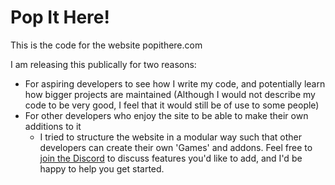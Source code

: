 # Pop It Here!

This is the code for the website popithere.com

I am releasing this publically for two reasons:

- For aspiring developers to see how I write my code, and potentially learn how bigger projects are maintained (Although I would not describe my code to be very good, I feel that it would still be of use to some people)
- For other developers who enjoy the site to be able to make their own additions to it
  - I tried to structure the website in a modular way such that other developers can create their own 'Games' and addons. Feel free to [join the Discord](https://discord.gg/WgppuWr) to discuss features you'd like to add, and I'd be happy to help you get started.

##